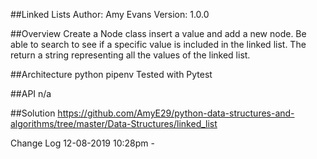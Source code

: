 ##Linked Lists
Author: Amy Evans Version: 1.0.0

##Overview
Create a Node class insert a value and add a new node. 
Be able to search to see if a specific value is included in the linked list. The return a string representing all the values of the linked list.

##Architecture
python pipenv Tested with Pytest

##API
n/a

##Solution
https://github.com/AmyE29/python-data-structures-and-algorithms/tree/master/Data-Structures/linked_list


Change Log
12-08-2019 10:28pm - 
